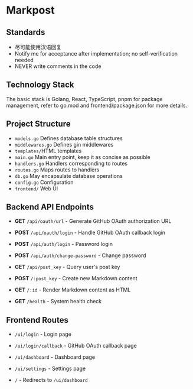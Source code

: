 # Markpost

## Standards

- 尽可能使用汉语回复
- Notify me for acceptance after implementation; no self-verification needed
- NEVER write comments in the code

## Technology Stack

The basic stack is Golang, React, TypeScript, pnpm for package management, refer to go.mod and frontend/package.json for more details.

## Project Structure

- `models.go` Defines database table structures
- `middlewares.go` Defines gin middlewares
- `templates/`HTML templates
- `main.go` Main entry point, keep it as concise as possible
- `handlers.go` Handlers corresponding to routes
- `routes.go` Maps routes to handlers
- `db.go` May encapsulate database operations
- `config.go` Configuration
- `frontend/` Web UI

## Backend API Endpoints

- **GET** `/api/oauth/url` - Generate GitHub OAuth authorization URL
- **POST** `/api/oauth/login` - Handle GitHub OAuth callback login

- **POST** `/api/auth/login` - Password login
- **POST** `/api/auth/change-password` - Change password

- **GET** `/api/post_key` - Query user's post key

- **POST** `/:post_key` - Create new Markdown content
- **GET** `/:id` - Render Markdown content as HTML

- **GET** `/health` - System health check

## Frontend Routes

- `/ui/login` - Login page
- `/ui/login/callback` - GitHub OAuth callback page

- `/ui/dashboard` - Dashboard page
- `/ui/settings` - Settings page

- `/` - Redirects to `/ui/dashboard`
